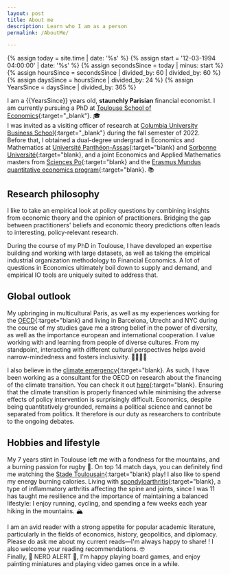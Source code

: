 ```yaml
---
layout: post
title: About me
description: Learn who I am as a person
permalink: /AboutMe/

---
```


{%   assign today = site.time | date: '%s'      %}
{%   assign start = '12-03-1994 04:00:00' | date: '%s'  %}
{%   assign secondsSince = today | minus: start     %}
{%   assign hoursSince = secondsSince | divided_by: 60 | divided_by: 60     %}
{%   assign daysSince = hoursSince | divided_by: 24  %}
{%   assign YearsSince = daysSince | divided_by: 365  %}



I am a {{YearsSince}} years old, **staunchly Parisian** financial economist. I am currently pursuing a PhD at [Toulouse School of Economics](https://www.tse-fr.eu){:target="_blank"}. 🎓 \
I was invited as a visiting officer of research at [Columbia University Business School](https://business.columbia.edu/){:target="_blank"} during the fall semester of 2022. \
Before that, I obtained a dual-degree undergrad in  Economics and Mathematics at [Université Panthéon-Assas](https://assas-universite.fr/fr){:target="blank} and [Sorbonne Université](https://sciences.sorbonne-universite.fr){:target="blank}, and a joint Economics and Applied Mathematics masters from [Sciences Po](https://www.sciencespo.fr/department-economics/){:target="blank} and the [Erasmus Mundus quantitative economics program](https://master-economics-qem.eu){:target="blank}. 📚

Research philosophy
------------

I like to take an empirical look at policy questions by combining insights from economic theory and the opinion of practitioners. Bridging the gap between practitioners' beliefs and economic theory predictions often leads to interesting, policy-relevant research. 

During the course of my PhD in Toulouse, I have developed an expertise building and working with large datasets, as well as taking the empirical industrial organization methodology to Financial Economics. A lot of questions in Economics ultimately boil down to supply and demand, and empirical IO tools are uniquely suited to address that. 


Global outlook
---------

My upbringing in multicultural Paris, as well as my experiences working for the [OECD](https://www.oecd.org/en.html){:target="blank} and living in Barcelona, Utrecht and NYC during the course of my studies gave me a strong belief in the power of diversity, as well as the importance european and international cooperation. I value working with and learning from people of diverse cultures. From my standpoint, interacting with different cultural perspectives helps avoid narrow-mindedness and fosters inclusivity.  🫱🏿‍🫲🏻

I also believe in the [climate emergency](https://www.unep.org/facts-about-climate-emergency){:target="blank}. As such, I have been working as a consultant for the OECD on research about the financing of the climate transition. You can check it out [here](){:target="blank}. Ensuring that the climate transition is properly financed while minimising the adverse effects of policy intervention is surprisingly difficult. Economics, despite being quantitatively grounded, remains a political science and cannot be separated from politics. It therefore is our duty as researchers to contribute to the ongoing debates. 

Hobbies and lifestyle
--------

My 7 years stint in Toulouse left me with a fondness for the mountains, and a burning passion for rugby 🏉. On top 14 match days, you can definitely find me watching the [Stade Toulousain](https://www.stadetoulousain.fr/){:target="blank} play!
I also like to spend my energy burning calories. Living with [spondyloarthritis](https://rheumatology.org/patients/spondyloarthritis){:target="blank}, a type of inflammatory arthritis affecting the spine and joints, since I was 11 has taught me resilience and the importance of maintaining a balanced lifestyle: I enjoy running, cycling, and spending a few weeks each year hiking in the mountains. 🏔️

I am an avid reader with a strong appetite for popular academic literature, particularly in the fields of economics, history, geopolitics, and diplomacy. Please do ask me about my current reads—I'm always happy to share! ! I also welcome your reading recommendations. 🤓 \
Finally, 🚨 NERD ALERT 🚨, I'm happy playing board games, and enjoy painting miniatures and playing video games once in a while. 